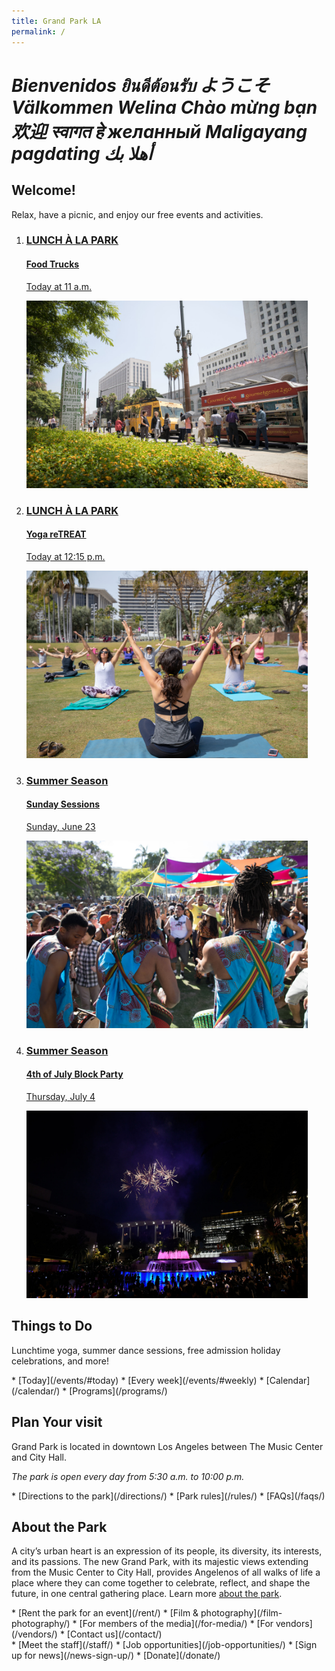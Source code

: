 ```yaml
---
title: Grand Park LA
permalink: /
---
```


<!--
<div class="featured-event">
  <a href="https://july4.grandparkla.org/">
    <div>
      <h3>2019 / Summer Season</h3>
      <h4><img src="/uploads/july4.svg" height="300" alt="4th of July Block Party" /></h4>
      <p>free admission holiday celebration</p>
    </div>
    <img src="/uploads/july4.jpg" height="300" alt="" />
  </a>
</div>
-->

<!--
Things <span class="avoid-break">to Do</span>
=============================================

Lunchtime activities, summer dance sessions, free admission holiday celebrations, and more!
-->

<h1 class="welcome">
  <em>Bienvenidos</em>
  <!-- <em>Bienvenue</em> -->
  <em>ยินดีต้อนรับ</em>
  <em>ようこそ</em>
  <em>Välkommen</em>
  <em>Welina</em>
  <em>Chào mừng bạn</em>
  <!-- <em>Herzlich willkommen</em> -->
  <em>欢迎</em>
  <em>स्वागत हे</em>
  <em>желанный</em>
  <em>Maligayang pagdating</em>
  <em>أهلا بك</em>
</h1>

<div></div>

## Welcome!

Relax, have a picnic, and enjoy our free events and activities.

<!-- <nav markdown="1">
*   [Hours](/visit/#hours)
*   [Directions to the Park](/visit/#directions-to-the-park)
</nav> -->

<ol class="event-list" style="grid-template-columns: 1fr 1fr;">
  <li>
    <a href="/food-trucks/">
      <div>
        <h3>LUNCH À LA PARK</h3>
        <h4>Food Trucks</h4>
        <!--
        <p>Today from <time datetime="11:00">11 a.m.</time> to <time datetime="14:00">2 p.m.</time></p>
        -->
        <p>
          Today at 11 a.m.
          <!--<br />June 11–13<br /><time datetime="11:00">11 a.m.</time> to <time datetime="14:00">2 p.m.</time>-->
        </p>
      </div>
      <img src="/uploads/food-trucks-4.jpg" height="300" alt="" />
    </a>
  </li>
  <li>
    <a href="/yoga/">
      <div>
        <h3>LUNCH À LA PARK</h3>
        <h4>Yoga reTREAT</h4>
        <!--
        <p>Today from <time datetime="12:15">12:15 p.m.</time> to <time datetime="13:00">1:00 p.m.</time></p>
        -->
        <p>
          Today at 12:15 p.m.
          <!--
          <br />June 12 &amp; 14<br /><time datetime="12:15">12:15 p.m.</time> to <time datetime="13:00">1:00 p.m.</time>
          -->
        </p>
      </div>
      <img src="/uploads/yoga-4.jpg" height="300" alt="" />
    </a>
  </li>

  <li>
    <a href="/sunday-sessions/">
      <div>
        <h3>Summer Season</h3>
        <h4>Sunday Sessions</h4>
        <p>
          Sunday, June 23
        </p>
      </div>
      <img src="/uploads/sunday-sessions-2.jpg" height="300" alt="" />
    </a>
  </li>
  <li>
    <a href="https://july4.grandparkla.org/">
      <div>
        <h3>Summer Season</h3>
        <h4>4th of July Block Party</h4>
        <p>
          Thursday, July 4
        </p>
      </div>
      <img src="/uploads/july4.jpg" height="300" alt="" />
    </a>
  </li>
</ol>


## Things to Do

Lunchtime yoga, summer dance sessions, free admission holiday celebrations, and more!

<nav markdown="1">
*   [Today](/events/#today)
*   [Every week](/events/#weekly)
*   [Calendar](/calendar/)
*   [Programs](/programs/)
</nav>


## Plan Your visit

Grand Park is located in downtown Los Angeles between The Music Center and City Hall.

_The park is open every day from 5:30 a.m. to 10:00 p.m._

<nav markdown="1">
*   [Directions to the park](/directions/)
*   [Park rules](/rules/)
*   [FAQs](/faqs/)
</nav>


## About the Park

A city’s urban heart is an expression of its people, its diversity, its interests, and its passions. The new Grand Park, with its majestic views extending from the Music Center to City Hall,  provides Angelenos of all walks of life a place where they can come together to celebrate, reflect, and shape the future, in one central gathering place. Learn more [about the park](/about/).

<nav markdown="1">
*   [Rent the park for an event](/rent/)
*   [Film & photography](/film-photography/)
*   [For members of the media](/for-media/)
*   [For vendors](/vendors/)
*   [Contact us](/contact/)
</nav>

<nav markdown="1">
*   [Meet the staff](/staff/)
*   [Job opportunities](/job-opportunities/)
*   [Sign up for news](/news-sign-up/)
*   [Donate](/donate/)
</nav>



